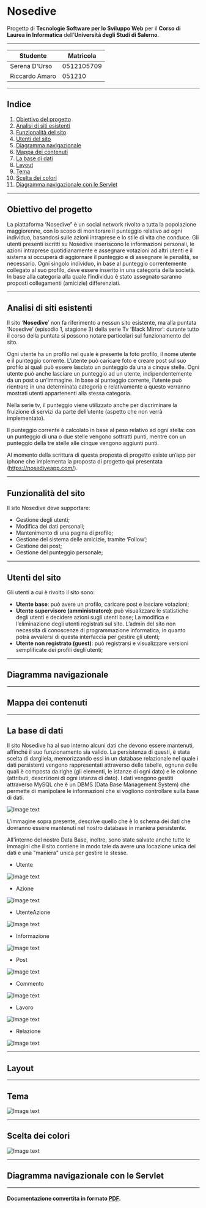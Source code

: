 # Nosedive
Progetto di **Tecnologie Software per lo Sviluppo Web** per il **Corso di Laurea in Informatica** dell'**Università degli Studi di
Salerno**.

***

Studente 			 | Matricola
---------------|-----------
Serena D'Urso  | 0512105709
Riccardo Amaro | 051210

***

## Indice
1. [Obiettivo del progetto](#Obiettivo-del-progetto)
2. [Analisi di siti esistenti](#Analisi-di-siti-esistenti)
3. [Funzionalità del sito](#Funzionalità-del-sito)
4. [Utenti del sito](#Utenti-del-sito)
5. [Diagramma navigazionale](#Diagramma-navigazionale)
6. [Mappa dei contenuti](#Mappa-dei-contenuti)
7. [La base di dati](#La-base-di-dati)
8. [Layout](#Layout)
9. [Tema](#Tema)
10. [Scelta dei colori](#Scelta-dei-colori)
11. [Diagramma navigazionale con le Servlet](#Diagramma-navigazionale-con-Servlet)

***

## Obiettivo del progetto

La piattaforma ‘Nosedive” è un social network rivolto a tutta la popolazione maggiorenne, con lo scopo di monitorare il punteggio relativo ad ogni individuo, basandosi sulle azioni intraprese e lo stile di vita che conduce. Gli utenti presenti iscritti su Nosedive inseriscono le informazioni personali, le azioni intraprese quotidianamente e assegnare votazioni ad altri utenti e il sistema si occuperà di aggiornare il punteggio e di assegnare le penalità, se necessario.
Ogni singolo individuo, in base al punteggio correntemente collegato al suo profilo, deve essere inserito in una categoria della società. 
In base alla categoria alla quale l’individuo è stato assegnato saranno proposti collegamenti (amicizie) differenziati.

***

## Analisi di siti esistenti
Il sito ‘**Nosedive**’ non fa riferimento a nessun sito esistente, ma alla puntata ‘Nosedive’
(episodio 1, stagione 3) della serie Tv ‘Black Mirror’: durante tutto il corso della puntata si possono notare particolari sul funzionamento del sito. 

Ogni utente ha un profilo nel quale è presente la foto profilo, il nome utente e il punteggio corrente. L’utente può caricare foto e creare post sul suo profilo ai quali può essere lasciato un punteggio da una a cinque stelle. Ogni utente può anche lasciare un punteggio ad un utente, indipendentemente da un post o un’immagine. In base al punteggio corrente, l’utente può rientrare in una determinata categoria e relativamente a questo verranno mostrati utenti appartenenti alla stessa categoria. 

Nella serie tv, il punteggio viene utilizzato anche per discriminare la fruizione di servizi da parte dell’utente (aspetto che non verrà implementato).

Il punteggio corrente è calcolato in base al peso relativo ad ogni stella: con un punteggio di una o due stelle vengono sottratti punti, mentre con un punteggio della tre stelle alle cinque vengono aggiunti punti.

Al momento della scrittura di questa proposta di progetto esiste un’app per iphone che implementa la proposta di progetto qui presentata (https://nosediveapp.com/).

***

## Funzionalità del sito	
Il sito Nosedive deve supportare:
- Gestione degli utenti;
- Modifica dei dati personali;
- Mantenimento di una pagina di profilo;
- Gestione del sistema delle amicizie, tramite ‘Follow’;
- Gestione dei post;
- Gestione del punteggio personale;

***

## Utenti del sito	
Gli utenti a cui è rivolto il sito sono:
- **Utente base**: può avere un profilo, caricare post e lasciare votazioni;
- **Utente supervisore (amministratore)**: può visualizzare le statistiche degli utenti e decidere azioni sugli utenti base; La modifica e l’eliminazione degli utenti registrati sul sito. L’admin del sito non necessita di conoscenze di programmazione informatica, in quanto potrà avvalersi di questa interfaccia per gestire gli utenti;
- **Utente non registrato (guest)**: può registrarsi e visualizzare versioni semplificate dei profili degli utenti;

***

## Diagramma navigazionale	

***

## Mappa dei contenuti	

***

## La base di dati	
Il sito Nosedive ha al suo interno alcuni dati che devono essere mantenuti, affinché il suo funzionamento sia valido. 
La persistenza di questi, è stata scelta di dargliela, memorizzando essi in un database relazionale nel quale i dati persistenti vengono rappresentati attraverso delle tabelle, ognuna delle quali è composta da righe (gli elementi, le istanze di ogni dato) e le colonne (attributi, descrizioni di ogni istanza di dato). 
I dati vengono gestiti attraverso MySQL che è un DBMS (Data Base Management System) che permette di manipolare le informazioni che si vogliono controllare sulla base di dati.

![Image text](/Documentazione/ScreenShoot/er.png)

L'immagine sopra presente, descrive quello che è lo schema dei dati che dovranno essere mantenuti nel nostro database in maniera persistente.

All'interno del nostro Data Base, inoltre, sono state salvate anche tutte le immagini che il sito contiene in modo tale da avere una locazione unica dei dati e una "maniera" unica per gestire le stesse.

- Utente

![Image text](/Documentazione/ScreenShoot/utente.jpg)

- Azione

![Image text](/Documentazione/ScreenShoot/azione.jpg)

- UtenteAzione

![Image text](/Documentazione/ScreenShoot/utenteazione.jpg)

- Informazione

![Image text](/Documentazione/ScreenShoot/informazione.jpg)

- Post

![Image text](/Documentazione/ScreenShoot/post.jpg)

- Commento

![Image text](/Documentazione/ScreenShoot/commento.jpg)

- Lavoro

![Image text](/Documentazione/ScreenShoot/lavoro.jpg)

- Relazione

![Image text](/Documentazione/ScreenShoot/relazione.jpg)

***

## Layout

***

## Tema
![Image text](/Documentazione/ScreenShoot/tema.jpg)

***

## Scelta dei colori
![Image text](/Documentazione/ScreenShoot/colori.jpg)

***

## Diagramma navigazionale con le Servlet	

***

#### Documentazione convertita in formato [PDF](Documentazione).

